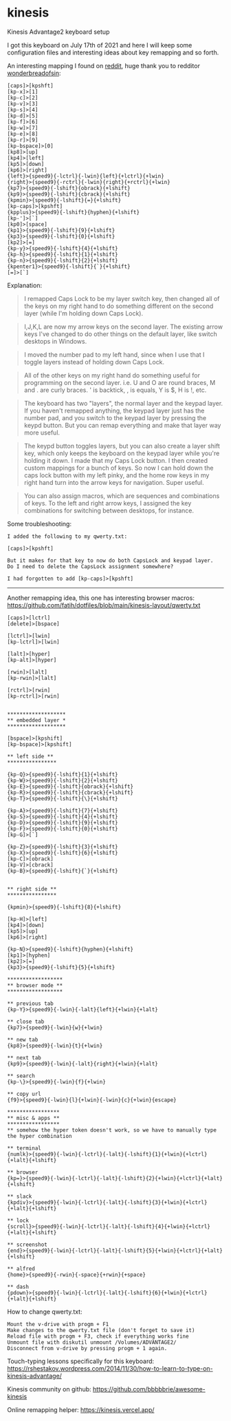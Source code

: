 # kinesis
Kinesis Advantage2 keyboard setup

I got this keyboard on July 17th of 2021 and here I will keep some configuration files and interesting ideas about key remapping and so forth.

An interesting mapping I found on [reddit](https://www.reddit.com/r/kinesisadvantage/comments/o4qeoy/best_qwerty_key_changes/h2ni9pk/?utm_source=reddit&utm_medium=web2x&context=3), huge thank you to redditor [wonderbreadofsin](https://www.reddit.com/user/wonderbreadofsin/):
```
[caps]>[kpshft]
[kp-x]>[1]
[kp-c]>[2]
[kp-v]>[3]
[kp-s]>[4]
[kp-d]>[5]
[kp-f]>[6]
[kp-w]>[7]
[kp-e]>[8]
[kp-r]>[9]
[kp-bspace]>[0]
[kp8]>[up]
[kp4]>[left]
[kp5]>[down]
[kp6]>[right]
{left}>{speed9}{-lctrl}{-lwin}{left}{+lctrl}{+lwin}
{right}>{speed9}{-rctrl}{-lwin}{right}{+rctrl}{+lwin}
{kp7}>{speed9}{-lshift}{obrack}{+lshift}
{kp9}>{speed9}{-lshift}{cbrack}{+lshift}
{kpmin}>{speed9}{-lshift}{=}{+lshift}
[kp-caps]>[kpshft]
{kpplus}>{speed9}{-lshift}{hyphen}{+lshift}
[kp-']>[`]
[kp0]>[space]
{kp1}>{speed9}{-lshift}{9}{+lshift}
{kp3}>{speed9}{-lshift}{0}{+lshift}
[kp2]>[=]
{kp-y}>{speed9}{-lshift}{4}{+lshift}
{kp-h}>{speed9}{-lshift}{1}{+lshift}
{kp-n}>{speed9}{-lshift}{2}{+lshift}
{kpenter1}>{speed9}{-lshift}{`}{+lshift}
[=]>[`]
```

Explanation:

> I remapped Caps Lock to be my layer switch key, then changed all of the keys on my right hand to do something different on the second layer (while I'm holding down Caps Lock).

> I,J,K,L are now my arrow keys on the second layer. The existing arrow keys I've changed to do other things on the default layer, like switch desktops in Windows.

> I moved the number pad to my left hand, since when I use that I toggle layers instead of holding down Caps Lock.

> All of the other keys on my right hand do something useful for programming on the second layer. i.e. U and O are round braces, M and . are curly braces. ' is backtick, , is equals, Y is $, H is !, etc.

> The keyboard has two "layers", the normal layer and the keypad layer. If you haven't remapped anything, the keypad layer just has the number pad, and you switch to the keypad layer by pressing the keypd button. But you can remap everything and make that layer way more useful.

> The keypd button toggles layers, but you can also create a layer shift key, which only keeps the keyboard on the keypad layer while you're holding it down. I made that my Caps Lock button. I then created custom mappings for a bunch of keys. So now I can hold down the caps lock button with my left pinky, and the home row keys in my right hand turn into the arrow keys for navigation. Super useful.

> You can also assign macros, which are sequences and combinations of keys. To the left and right arrow keys, I assigned the key combinations for switching between desktops, for instance.


Some troubleshooting:
```
I added the following to my qwerty.txt:

[caps]>[kpshft]

But it makes for that key to now do both CapsLock and keypad layer. 
Do I need to delete the CapsLock assignment somewhere?

I had forgotten to add [kp-caps]>[kpshft]
```
 
---
Another remapping idea, this one has interesting browser macros: https://github.com/fatih/dotfiles/blob/main/kinesis-layout/qwerty.txt
```
[caps]>[lctrl]
[delete]>[bspace]

[lctrl]>[lwin]
[kp-lctrl]>[lwin]

[lalt]>[hyper]
[kp-alt]>[hyper]

[rwin]>[lalt]
[kp-rwin]>[lalt]

[rctrl]>[rwin]
[kp-rctrl]>[rwin]


*******************
** embedded layer *
*******************

[bspace]>[kpshift]
[kp-bspace]>[kpshift]

** left side **
****************

{kp-Q}>{speed9}{-lshift}{1}{+lshift}
{kp-W}>{speed9}{-lshift}{2}{+lshift}
{kp-E}>{speed9}{-lshift}{obrack}{+lshift}
{kp-R}>{speed9}{-lshift}{cbrack}{+lshift}
{kp-T}>{speed9}{-lshift}{\}{+lshift}

{kp-A}>{speed9}{-lshift}{7}{+lshift}
{kp-S}>{speed9}{-lshift}{4}{+lshift}
{kp-D}>{speed9}{-lshift}{9}{+lshift}
{kp-F}>{speed9}{-lshift}{0}{+lshift}
[kp-G]>[`]

{kp-Z}>{speed9}{-lshift}{3}{+lshift}
{kp-X}>{speed9}{-lshift}{6}{+lshift}
[kp-C]>[obrack]
[kp-V]>[cbrack]
{kp-B}>{speed9}{-lshift}{`}{+lshift}
 

** right side **
****************

{kpmin}>{speed9}{-lshift}{8}{+lshift}

[kp-H]>[left]
[kp4]>[down]
[kp5]>[up]
[kp6]>[right]

{kp-N}>{speed9}{-lshift}{hyphen}{+lshift}
[kp1]>[hyphen]
[kp2]>[=]
{kp3}>{speed9}{-lshift}{5}{+lshift}

******************
** browser mode **
******************

** previous tab
{kp-Y}>{speed9}{-lwin}{-lalt}{left}{+lwin}{+lalt}

** close tab
{kp7}>{speed9}{-lwin}{w}{+lwin}

** new tab
{kp8}>{speed9}{-lwin}{t}{+lwin}

** next tab
{kp9}>{speed9}{-lwin}{-lalt}{right}{+lwin}{+lalt}

** search
{kp-\}>{speed9}{-lwin}{f}{+lwin}

** copy url
{f9}>{speed9}{-lwin}{l}{+lwin}{-lwin}{c}{+lwin}{escape}

*****************
** misc & apps **
*****************
** somehow the hyper token doesn't work, so we have to manually type the hyper combination

** terminal
{numlk}>{speed9}{-lwin}{-lctrl}{-lalt}{-lshift}{1}{+lwin}{+lctrl}{+lalt}{+lshift}

** browser
{kp=}>{speed9}{-lwin}{-lctrl}{-lalt}{-lshift}{2}{+lwin}{+lctrl}{+lalt}{+lshift}

** slack
{kpdiv}>{speed9}{-lwin}{-lctrl}{-lalt}{-lshift}{3}{+lwin}{+lctrl}{+lalt}{+lshift}

** lock
{scroll}>{speed9}{-lwin}{-lctrl}{-lalt}{-lshift}{4}{+lwin}{+lctrl}{+lalt}{+lshift}

** screenshot
{end}>{speed9}{-lwin}{-lctrl}{-lalt}{-lshift}{5}{+lwin}{+lctrl}{+lalt}{+lshift}

** alfred
{home}>{speed9}{-rwin}{-space}{+rwin}{+space}

** dash
{pdown}>{speed9}{-lwin}{-lctrl}{-lalt}{-lshift}{6}{+lwin}{+lctrl}{+lalt}{+lshift}
```

How to change qwerty.txt:
```
Mount the v-drive with progm + F1
Make changes to the qwerty.txt file (don't forget to save it)
Reload file with progm + F3, check if everything works fine
Unmount file with diskutil unmount /Volumes/ADVANTAGE2/
Disconnect from v-drive by pressing progm + 1 again.
```

Touch-typing lessons specifically for this keyboard: https://rshestakov.wordpress.com/2014/11/30/how-to-learn-to-type-on-kinesis-advantage/


Kinesis community on github: https://github.com/bbbbbrie/awesome-kinesis

Online remapping helper: https://kinesis.vercel.app/
